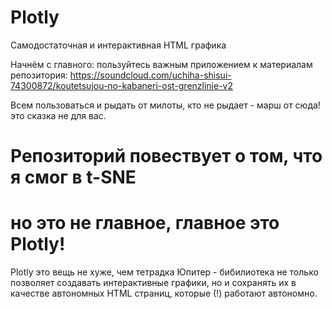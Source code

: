 # Plotly
Самодостаточная и интерактивная HTML графика 

Начнём с главного: пользуйтесь важным приложением к материалам репозитория: 
https://soundcloud.com/uchiha-shisui-74300872/koutetsujou-no-kabaneri-ost-grenzlinie-v2

Всем пользоваться и рыдать от милоты, кто не рыдает - марш от сюда! это сказка не для вас.

# Репозиторий повествует о том, что я смог в t-SNE
# но это не главное, главное это Plotly!

Plotly это вещь не хуже, чем тетрадка Юпитер - бибилиотека не только позволяет создавать 
интерактивные графики, но и сохранять их в качестве автономных HTML страниц, которые (!)
работают автономно.
